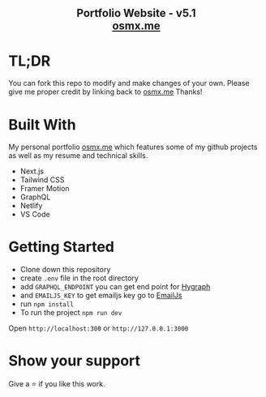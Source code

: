 <h2 align="center">
  Portfolio Website - v5.1<br/>
  <a href="https://osmx.me/" target="_blank">osmx.me</a>
</h2>



# TL;DR
You can fork this repo to modify and make changes of your own. Please give me proper credit by linking back to [osmx.me](https://osmx.me/) Thanks!

# Built With

My personal portfolio [osmx.me](https://osmx.me/) which features some of my github projects as well as my resume and technical skills.

- Next.js
- Tailwind CSS
- Framer Motion
- GraphQL
- Netlify
- VS Code

# Getting Started

- Clone down this repository
- create `.env` file in the root directory
- add `GRAPHQL_ENDPOINT` you can get end point for [Hygraph]([auth.hygraph.com](https://hygraph.com/))
- and `EMAILJS_KEY` to get emailjs key go to [EmailJs](https://www.emailjs.com/)
- run `npm install` 
- To run the project `npm run dev`

Open `http://localhost:300` or `http://127.0.0.1:3000`


# Show your support
Give a ⭐ if you like this work.